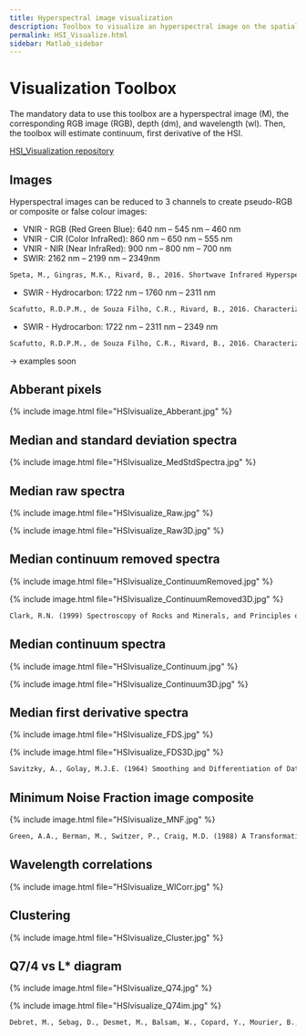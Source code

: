 ```yaml
---
title: Hyperspectral image visualization
description: Toolbox to visualize an hyperspectral image on the spatial and/or spectral dimension.
permalink: HSI_Visualize.html
sidebar: Matlab_sidebar
---
```


# Visualization Toolbox
The mandatory data to use this toolbox are a hyperspectral image (M), the corresponding RGB image (RGB), depth (dm), and wavelength (wl). Then, the toolbox will estimate continuum, first derivative of the HSI.

<a href="https://github.com/JacqKevin/HSI_Visualization">
  HSI_Visualization repository
</a>

## Images
Hyperspectral images can be reduced to 3 channels to create pseudo-RGB or composite or false colour images:
* VNIR - RGB (Red Green Blue): 640 nm – 545 nm – 460 nm
* VNIR - CIR (Color InfraRed): 860 nm – 650 nm – 555 nm
* VNIR - NIR (Near InfraRed): 900 nm – 800 nm – 700 nm
* SWIR: 2162 nm – 2199 nm – 2349nm 
```markdown
Speta, M., Gingras, M.K., Rivard, B., 2016. Shortwave Infrared Hyperspectral Imaging: A Novel Method For Enhancing the Visibility of Sedimentary And Biogenic Features In Oil-Saturated Core. J. Sediment. Res. 86, 830–842. https://doi.org/10.2110/jsr.2016.54
```
* SWIR - Hydrocarbon: 1722 nm – 1760 nm – 2311 nm 
```markdown
Scafutto, R.D.P.M., de Souza Filho, C.R., Rivard, B., 2016. Characterization of mineral substrates impregnated with crude oils using proximal infrared hyperspectral imaging. Remote Sens. Environ. 179, 116–130. https://doi.org/10.1016/j.rse.2016.03.033
```
* SWIR - Hydrocarbon: 1722 nm – 2311 nm – 2349 nm 
```markdown
Scafutto, R.D.P.M., de Souza Filho, C.R., Rivard, B., 2016. Characterization of mineral substrates impregnated with crude oils using proximal infrared hyperspectral imaging. Remote Sens. Environ. 179, 116–130. https://doi.org/10.1016/j.rse.2016.03.033
```

-> examples soon

## Abberant pixels

{% include image.html file="HSIvisualize_Abberant.jpg" %}

## Median and standard deviation spectra

{% include image.html file="HSIvisualize_MedStdSpectra.jpg" %}

## Median raw spectra

{% include image.html file="HSIvisualize_Raw.jpg" %}

{% include image.html file="HSIvisualize_Raw3D.jpg" %}

## Median continuum removed spectra

{% include image.html file="HSIvisualize_ContinuumRemoved.jpg" %}

{% include image.html file="HSIvisualize_ContinuumRemoved3D.jpg" %}

```markdown
Clark, R.N. (1999) Spectroscopy of Rocks and Minerals, and Principles of Spectroscopy. In: Rencz, A. N. (ed.) Remote Sensing for the Earth Sciences: Manual of Remote Sensing, 3 Ed. John Wiley & Sons, Inc., 1–50.
```

## Median continuum spectra

{% include image.html file="HSIvisualize_Continuum.jpg" %}

{% include image.html file="HSIvisualize_Continuum3D.jpg" %}

## Median first derivative spectra

{% include image.html file="HSIvisualize_FDS.jpg" %}

{% include image.html file="HSIvisualize_FDS3D.jpg" %}

```markdown
Savitzky, A., Golay, M.J.E. (1964) Smoothing and Differentiation of Data by Simplified Least Squares Procedures. Analytical Chemistry 36: 1627–1639
```

## Minimum Noise Fraction image composite

{% include image.html file="HSIvisualize_MNF.jpg" %}

```markdown
Green, A.A., Berman, M., Switzer, P., Craig, M.D. (1988) A Transformation for Ordering Multispectral Data in Terms of Image Quality with Implications for Noise Removal. IEEE Transactions on Geoscience and Remote Sensing 26: 65–74
```

## Wavelength correlations

{% include image.html file="HSIvisualize_WlCorr.jpg" %}

## Clustering

{% include image.html file="HSIvisualize_Cluster.jpg" %}

## Q7/4 vs L* diagram

{% include image.html file="HSIvisualize_Q74.jpg" %}

{% include image.html file="HSIvisualize_Q74im.jpg" %}

```markdown
Debret, M., Sebag, D., Desmet, M., Balsam, W., Copard, Y., Mourier, B., Susperrigui, A.-S., Arnaud, F., Bentaleb, I., Chapron, E., Lallier-Vergès, E., Winiarski, T., 2011. Spectrocolorimetric interpretation of sedimentary dynamics: The new “Q7/4 diagram.” Earth-Science Rev. 109, 1–19. https://doi.org/10.1016/j.earscirev.2011.07.002
```